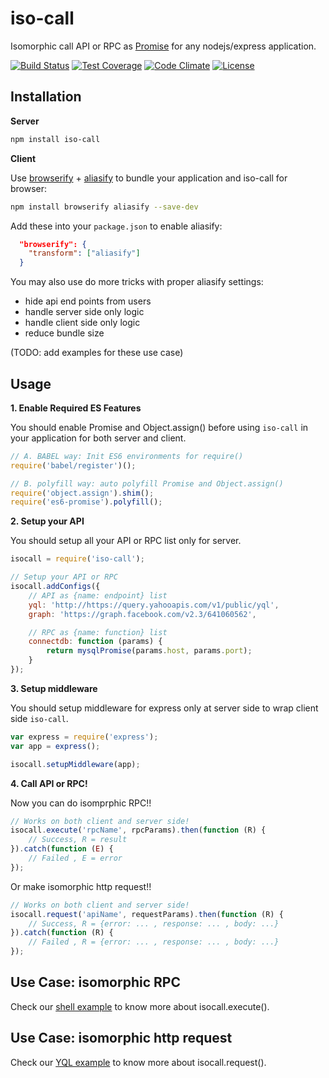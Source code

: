 iso-call
========

Isomorphic call API or RPC as <a href="https://developer.mozilla.org/en-US/docs/Web/JavaScript/Reference/Global_Objects/Promise">Promise</a> for any nodejs/express application.

[![Build Status](https://travis-ci.org/zordius/iso-call.svg?branch=master)](https://travis-ci.org/zordius/iso-call) [![Test Coverage](https://codeclimate.com/github/zordius/iso-call/badges/coverage.svg)](https://codeclimate.com/github/zordius/iso-call) [![Code Climate](https://codeclimate.com/github/zordius/iso-call/badges/gpa.svg)](https://codeclimate.com/github/zordius/iso-call) [![License](https://img.shields.io/badge/license-MIT-green.svg)](LICENSE.txt)

Installation
------------

**Server**
```sh
npm install iso-call
```

**Client**

Use <a href="https://github.com/substack/node-browserify">browserify</a> + <a href="https://github.com/benbria/aliasify">aliasify</a> to bundle your application and iso-call for browser:

```sh
npm install browserify aliasify --save-dev
```
Add these into your `package.json` to enable aliasify:

```json
  "browserify": {
    "transform": ["aliasify"]
  }
```

You may also use do more tricks with proper aliasify settings:

* hide api end points from users
* handle server side only logic
* handle client side only logic
* reduce bundle size

(TODO: add examples for these use case)

Usage
-----

**1. Enable Required ES Features**

You should enable Promise and Object.assign() before using `iso-call` in your application for both server and client.

```javascript
// A. BABEL way: Init ES6 environments for require()
require('babel/register')();

// B. polyfill way: auto polyfill Promise and Object.assign()
require('object.assign').shim();
require('es6-promise').polyfill();
```

**2. Setup your API**

You should setup all your API or RPC list only for server.

```javascript
isocall = require('iso-call');

// Setup your API or RPC
isocall.addConfigs({
    // API as {name: endpoint} list
    yql: 'http://https://query.yahooapis.com/v1/public/yql',
    graph: 'https://graph.facebook.com/v2.3/641060562',

    // RPC as {name: function} list
    connectdb: function (params) {
        return mysqlPromise(params.host, params.port);
    }
});
```

**3. Setup middleware**

You should setup middleware for express only at server side to wrap client side `iso-call`.

```javascript
var express = require('express');
var app = express();

isocall.setupMiddleware(app);
```

**4. Call API or RPC!**

Now you can do isomprphic RPC!!

```javascript
// Works on both client and server side!
isocall.execute('rpcName', rpcParams).then(function (R) {
    // Success, R = result
}).catch(function (E) {
    // Failed , E = error
});
```

Or make isomorphic http request!!

```javascript
// Works on both client and server side!
isocall.request('apiName', requestParams).then(function (R) {
    // Success, R = {error: ... , response: ... , body: ...}
}).catch(function (R) {
    // Failed , R = {error: ... , response: ... , body: ...}
});
```

Use Case: isomorphic RPC
------------------------

Check our <a href="examples/01-shell">shell example</a> to know more about isocall.execute().

Use Case: isomorphic http request
---------------------------------

Check our <a href="examples/02-yql">YQL example</a> to know more about isocall.request().

